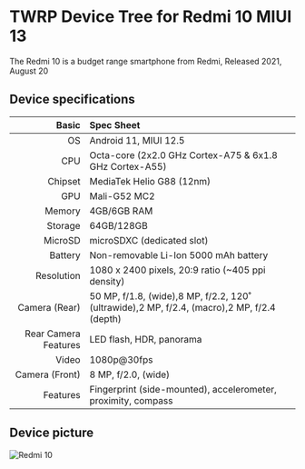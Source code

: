 TWRP Device Tree for Redmi 10 MIUI 13
===========================================

The Redmi 10 is a budget range smartphone from Redmi, Released 2021, August 20

## Device specifications

Basic   | Spec Sheet
-------:|:-------------------------
OS	| Android 11, MIUI 12.5	
CPU     | Octa-core (2x2.0 GHz Cortex-A75 & 6x1.8 GHz Cortex-A55)
Chipset | MediaTek Helio G88 (12nm)
GPU     | Mali-G52 MC2
Memory  | 4GB/6GB RAM
Storage | 64GB/128GB
MicroSD | microSDXC (dedicated slot)
Battery | Non-removable Li-Ion 5000 mAh battery
Resolution | 1080 x 2400 pixels, 20:9 ratio (~405 ppi density)
Camera (Rear)  | 50 MP, f/1.8, (wide),8 MP, f/2.2, 120˚ (ultrawide),2 MP, f/2.4, (macro),2 MP, f/2.4 (depth)
Rear Camera Features | LED flash, HDR, panorama
Video	| 1080p@30fps	
Camera (Front)  | 8 MP, f/2.0, (wide)
Features| Fingerprint (side-mounted), accelerometer, proximity, compass


## Device picture

![Redmi 10](https://fdn2.gsmarena.com/vv/pics/xiaomi/xiaomi-redmi-10-1.jpg "Redmi 10")
